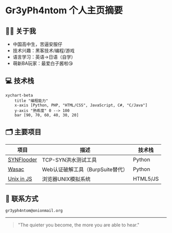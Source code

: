 # Gr3yPh4ntom 个人主页摘要

## 🧑‍💻 关于我
- 中国高中生，苦逼安服仔
- 技术兴趣：黑客技术/编程/游戏
- 语言学习：英语→日语（自学）
- 萌新BA玩家：最爱白子酱啦😘

## 💻 技术栈

```mermaid
xychart-beta
    title "编程能力"
    x-axis [Python, PHP, "HTML/CSS", JavaScript, C#, "C/Java"]
    y-axis "熟练度" 0 --> 100
    bar [90, 70, 60, 40, 30, 20]
```

## 🗂️ 主要项目

| 项目 | 描述 | 技术栈 |
|------|------|--------|
| [SYNFlooder](https://github.com/gr3yph/synflooder) | TCP-SYN洪水测试工具 | Python |
| [Wasac](https://github.com/gr3yph/wasac) | Web认证破解工具（BurpSuite替代） | Python |
| [Unix in JS](https://github.com/gr3yph/unix-in-js) | 浏览器UNIX模拟系统 | HTML5/JS |

## 📮 联系方式
`gr3yph4ntom@onionmail.org`  

---
> "The quieter you become, the more you are able to hear."  

